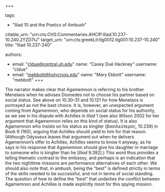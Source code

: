 +++

tags:
- "Iliad 10 and the Poetics of Ambush"

citable_urn: "urn:cts:CHS:Commentaries.AHCIP:Iliad.10.237-10.240.2YZD7tJ"
target_urn: "urn:cts:greekLit:tlg0012.tlg001:10.237-10.240"
title: "Iliad 10.237-240"

authors:
- email: "cldue@central.uh.edu"
  name: "Casey Dué Hackney"
  username: "cldue"
- email: "mebbott@holycross.edu"
  name: "Mary Ebbott"
  username: "mebbott"
+++

<p>The narrator makes clear that Agamemnon is referring to his brother Menelaos when he advises Diomedes not to choose his partner based on social status. See above on 10.30–31 and 10.121 for how Menelaos is portrayed as not the best choice. It is, however, an unexpected argument coming from Agamemnon, who depends on social status for his authority, as we see in his dispute with Achilles in <em>Iliad</em> 1 (see also Wilson 2002 for her argument that Agamemnon relies on this kind of status). It is also Agamemnon who insists on his status as kinglier (βασιλεύτερός, 10.239) in Book 9 (160), arguing that Achilles should yield to him for that reason. (Although Odysseus leaves that argument out when he delivers Agamemnon’s offer to Achilles, Achilles seems to know it anyway, as he says in his response that Agamemnon should give his daughter in marriage to someone who is kinglier than he [<em>Iliad</em> 9.392].) This word thus provides a telling thematic contrast to the embassy, and perhaps is an indication that the two nighttime missions are performance alternatives of each other. We should also note that, in ambush, being the “best” is defined strictly in terms of the skills needed to be successful, and not in terms of social standing. The question of how to define the “best” that underlies the conflict between Agamemnon and Achilles is made explicitly moot for this spying mission.</p>